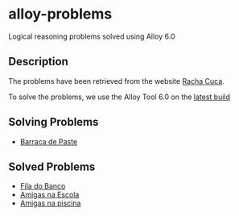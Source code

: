 # alloy-problems
Logical reasoning problems solved using Alloy 6.0

## Description

The problems have been retrieved from the website [Racha Cuca](https://rachacuca.com.br/logica/problemas/imprimir/). 

To solve the problems, we use the Alloy Tool 6.0 on the [latest build](https://alloytools.org/download.html)

## Solving Problems

- [Barraca de Paste](https://rachacuca.com.br/logica/problemas/barraca-de-pastel/)

## Solved Problems

- [Fila do Banco](https://rachacuca.com.br/logica/problemas/fila-do-banco/)
- [Amigas na Escola](https://rachacuca.com.br/logica/problemas/amigas-na-escola/)
- [Amigas na piscina](https://rachacuca.com.br/logica/problemas/amigas-na-piscina/)